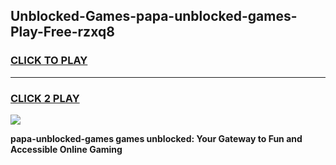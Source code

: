 
## Unblocked-Games-papa-unblocked-games-Play-Free-rzxq8
<h3>
<a href="https://premium76.site?title=papa-unblocked-games&ref=15A">CLICK TO PLAY</a></h3>
<hr>

<h3>
<a href="https://premium76.site?title=papa-unblocked-games&ref=15A">CLICK 2 PLAY</a>
  
</h3>

<a href="https://premium76.site?title=papa-unblocked-games&ref=15A"><img src="https://clearcache.store/games.png"></a>


**papa-unblocked-games games unblocked: Your Gateway to Fun and Accessible Online Gaming**
